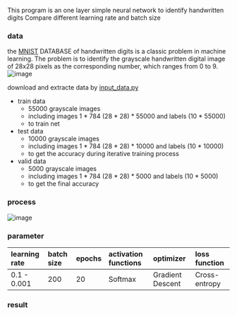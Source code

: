 This program is an one layer simple neural network to identify handwritten digits
Compare different learning rate and batch size
### data 
the [MNIST](http://yann.lecun.com/exdb/mnist/) DATABASE of handwritten digits is a classic problem in machine learning. The problem is to identify the grayscale handwritten digital image of 28x28 pixels as the corresponding number, which ranges from 0 to 9.  
![image](http://www.tensorfly.cn/tfdoc/images/mnist_digits.png)

download and extracte data by [input_data.py](https://tensorflow.googlesource.com/tensorflow//master/tensorflow/examples/tutorials/mnist/input_data.py#)

* train data  
	* 55000 grayscale images
	* including images 1 * 784 (28 * 28) *  55000 and labels (10 * 55000)
	* to train net
* test data
	* 10000 grayscale images
	* including images 1 * 784 (28 * 28) *  10000 and labels (10 * 10000)
	* to get the accuracy during iterative training process
* valid data
	* 5000 grayscale images
	* including images 1 * 784 (28 * 28) * 5000 and labels (10 * 5000)
	* to get the final accuracy
### process
![image](https://github.com/Jzmo/tf/raw/master/BasicTest/MNIST/net1.png)
### parameter
learning rate  | batch size | epochs | activation functions | optimizer | loss function  
:--------- | :--------| :-------- | :-------- | :-------- | :-------- 
0.1 - 0.001  | 200 | 20  | Softmax | Gradient Descent | Cross-entropy
### result
